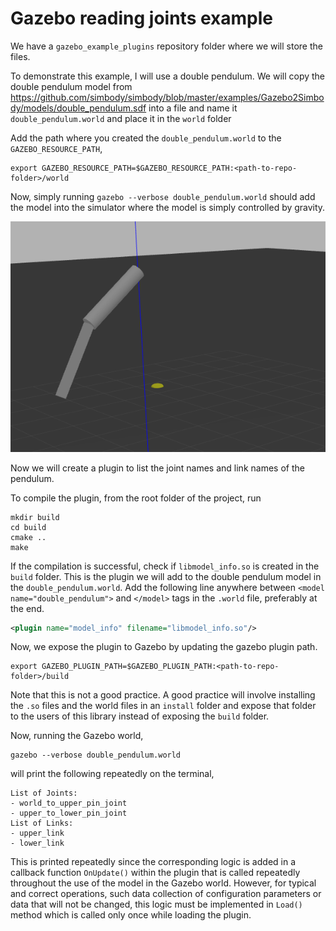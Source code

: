 # Gazebo reading joints example



We have a `gazebo_example_plugins` repository folder where we will store the files.

To demonstrate this example, I will use a double pendulum. We will copy the double pendulum model from https://github.com/simbody/simbody/blob/master/examples/Gazebo2Simbody/models/double_pendulum.sdf into a file and name it `double_pendulum.world` and place it in the `world` folder

Add the path where you created the `double_pendulum.world` to the `GAZEBO_RESOURCE_PATH`,

```
export GAZEBO_RESOURCE_PATH=$GAZEBO_RESOURCE_PATH:<path-to-repo-folder>/world
```



Now, simply running `gazebo --verbose double_pendulum.world` should add the model into the simulator where the model is simply controlled by gravity.

![Double Pendulum in Gazebo](./gazebo.png)



Now we will create a plugin to list the joint names and link names of the pendulum.

To compile the plugin, from the root folder of the project, run

```
mkdir build
cd build
cmake ..
make
```

If the compilation is successful, check if `libmodel_info.so` is created in the `build` folder. This is the plugin we will add to the double pendulum model in the `double_pendulum.world`. Add the following line anywhere between `<model name="double_pendulum">` and `</model>` tags in the `.world` file, preferably at the end.

```xml
<plugin name="model_info" filename="libmodel_info.so"/>
```



Now, we expose the plugin to Gazebo by updating the gazebo plugin path.

```
export GAZEBO_PLUGIN_PATH=$GAZEBO_PLUGIN_PATH:<path-to-repo-folder>/build
```

Note that this is not a good practice. A good practice will involve installing the `.so` files and the world files in an `install` folder and expose that folder to the users of this library instead of exposing the `build` folder.



Now, running the Gazebo world,

```
gazebo --verbose double_pendulum.world
```



will print the following repeatedly on the terminal,

```
List of Joints: 
- world_to_upper_pin_joint
- upper_to_lower_pin_joint
List of Links: 
- upper_link
- lower_link
```

This is printed repeatedly since the corresponding logic is added in a callback function `OnUpdate()` within the plugin that is called repeatedly throughout the use of the model in the Gazebo world. However, for typical and correct operations, such data collection of configuration parameters or data that will not be changed, this logic must be implemented in `Load()` method which is called only once while loading the plugin.
